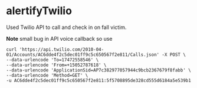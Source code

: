 # alertifyTwilio
Used Twilio API to call and check in on fall victim.

**Note** small bug in API voice callback so use
```
curl 'https://api.twilio.com/2010-04-01/Accounts/AC6dde4f2c5dec01ff9c5c650567f2e811/Calls.json' -X POST \
--data-urlencode 'To=17472558546' \
--data-urlencode 'From=+15052787618' \
--data-urlencode 'ApplicationSid=AP7c382977057944c9bcb2367679f8fabb' \
--data-urlencode 'Method=GET' \
-u AC6dde4f2c5dec01ff9c5c650567f2e811:5f5708895de328cd555d6184a5e539b1
```
